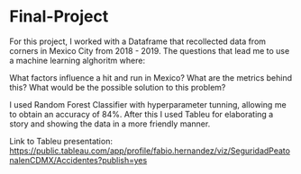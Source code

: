 # Final-Project

For this project, I worked with a Dataframe that recollected data from corners in Mexico City from 2018 - 2019. The questions that lead me to use a machine learning alghoritm where:

What factors influence a hit and run in Mexico? 
What are the metrics behind this?
What would be the possible solution to this problem?

I used Random Forest Classifier with hyperparameter tunning, allowing me to obtain an accuracy of 84%. After this I used Tableu for elaborating a story and showing the data in a more friendly manner.

Link to Tableu presentation: https://public.tableau.com/app/profile/fabio.hernandez/viz/SeguridadPeatonalenCDMX/Accidentes?publish=yes
